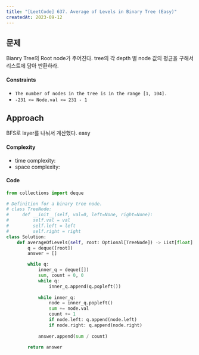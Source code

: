 ```yaml
---
title: "[LeetCode] 637. Average of Levels in Binary Tree (Easy)"
createdAt: 2023-09-12
---
```


## 문제
Bianry Tree의 Root node가 주어진다. tree의 각 depth 별 node 값의 평균을 구해서 리스트에 담아 반환하라.

#### Constraints
- `The number of nodes in the tree is in the range [1, 104].`
- `-231 <= Node.val <= 231 - 1`

## Approach
BFS로 layer를 나눠서 계산했다. easy


#### Complexity
- time complexity: 
- space complexity: 

#### Code
``` python
from collections import deque

# Definition for a binary tree node.
# class TreeNode:
#     def __init__(self, val=0, left=None, right=None):
#         self.val = val
#         self.left = left
#         self.right = right
class Solution:
    def averageOfLevels(self, root: Optional[TreeNode]) -> List[float]:
        q = deque([root])
        answer = []

        while q:
            inner_q = deque([])
            sum, count = 0, 0
            while q:
                inner_q.append(q.popleft())
            
            while inner_q:
                node = inner_q.popleft()
                sum += node.val
                count += 1
                if node.left: q.append(node.left)
                if node.right: q.append(node.right)
                
            answer.append(sum / count)
        
        return answer
```